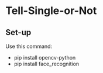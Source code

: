 # Tell-Single-or-Not
## Set-up
Use this command:
- pip install opencv-python
- pip install face_recognition
